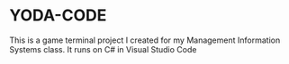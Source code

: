 # YODA-CODE
This is a game terminal project I created for my Management Information Systems class.
It runs on C# in Visual Studio Code
